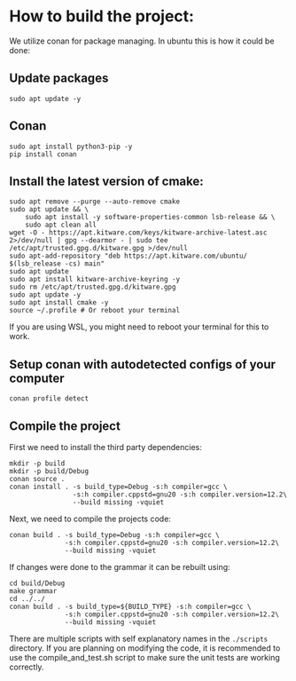 # How to build the project:

We utilize conan for package managing. In ubuntu this is how it could be done:

## Update packages

`sudo apt update -y`

## Conan

```
sudo apt install python3-pip -y
pip install conan
```

## Install the latest version of cmake:

```
sudo apt remove --purge --auto-remove cmake
sudo apt update && \
    sudo apt install -y software-properties-common lsb-release && \
    sudo apt clean all
wget -O - https://apt.kitware.com/keys/kitware-archive-latest.asc 2>/dev/null | gpg --dearmor - | sudo tee /etc/apt/trusted.gpg.d/kitware.gpg >/dev/null
sudo apt-add-repository "deb https://apt.kitware.com/ubuntu/ $(lsb_release -cs) main"
sudo apt update
sudo apt install kitware-archive-keyring -y
sudo rm /etc/apt/trusted.gpg.d/kitware.gpg
sudo apt update -y
sudo apt install cmake -y
source ~/.profile # Or reboot your terminal
```

If you are using WSL, you might need to reboot your terminal for this to work.

## Setup conan with autodetected configs of your computer

`conan profile detect`

## Compile the project

First we need to install the third party dependencies:

```
mkdir -p build
mkdir -p build/Debug
conan source .
conan install . -s build_type=Debug -s:h compiler=gcc \
                -s:h compiler.cppstd=gnu20 -s:h compiler.version=12.2\
                --build missing -vquiet
```

Next, we need to compile the projects code:

```
conan build . -s build_type=Debug -s:h compiler=gcc \
              -s:h compiler.cppstd=gnu20 -s:h compiler.version=12.2\
              --build missing -vquiet
```

If changes were done to the grammar it can be rebuilt using:

```
cd build/Debug
make grammar
cd ../../
conan build . -s build_type=${BUILD_TYPE} -s:h compiler=gcc \
              -s:h compiler.cppstd=gnu20 -s:h compiler.version=12.2\
              --build missing -vquiet
```

There are multiple scripts with self explanatory names in the `./scripts`
directory.  If you are planning on modifying the code, it is recommended
to use the compile_and_test.sh script to make sure the unit tests are
working correctly.
